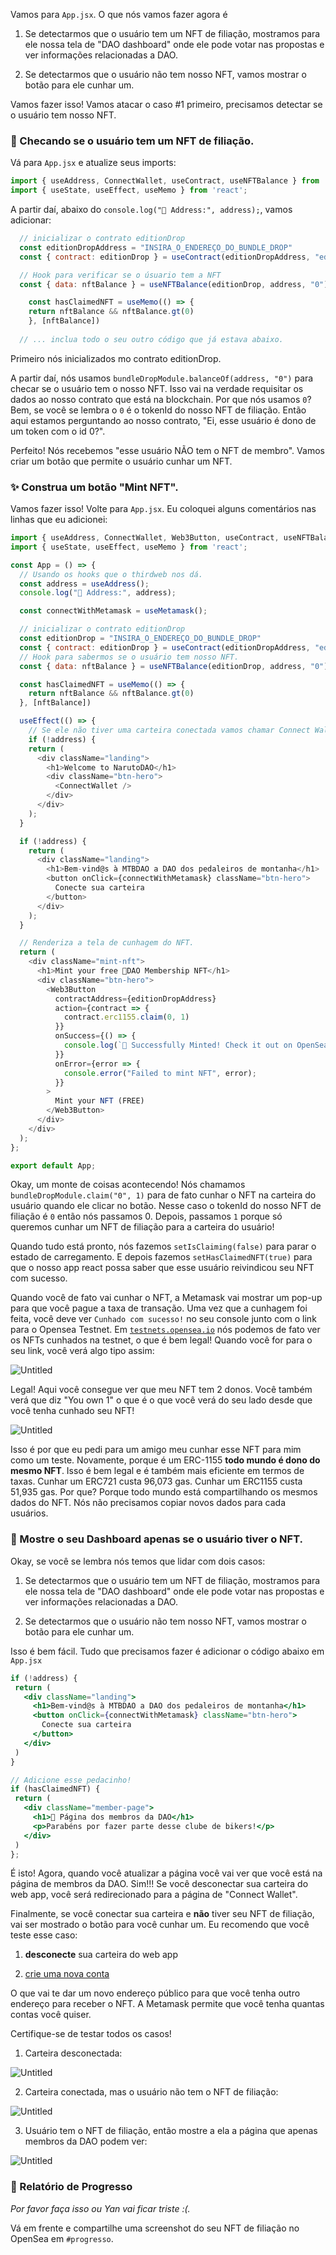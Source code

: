 Vamos para `App.jsx`. O que nós vamos fazer agora é

1) Se detectarmos que o usuário tem um NFT de filiação, mostramos para ele nossa tela de "DAO dashboard" onde ele pode votar nas propostas e ver informações relacionadas a DAO.

2) Se detectarmos que o usuário não tem nosso NFT, vamos mostrar o botão para ele cunhar um.

Vamos fazer isso! Vamos atacar o caso #1 primeiro, precisamos detectar se o usuário tem nosso NFT.

### 🤔 Checando se o usuário tem um NFT de filiação.

Vá para `App.jsx` e atualize seus imports:

```jsx
import { useAddress, ConnectWallet, useContract, useNFTBalance } from '@thirdweb-dev/react';
import { useState, useEffect, useMemo } from 'react';
```

A partir daí, abaixo do `console.log("👋 Address:", address);`, vamos adicionar:

```jsx
  // inicializar o contrato editionDrop
  const editionDropAddress = "INSIRA_O_ENDEREÇO_DO_BUNDLE_DROP"
  const { contract: editionDrop } = useContract(editionDropAddress, "edition-drop");

  // Hook para verificar se o úsuario tem a NFT
  const { data: nftBalance } = useNFTBalance(editionDrop, address, "0")

    const hasClaimedNFT = useMemo(() => {
    return nftBalance && nftBalance.gt(0)
    }, [nftBalance])
    
  // ... inclua todo o seu outro código que já estava abaixo.
```

Primeiro nós inicializados mo contrato editionDrop.

A partir daí, nós usamos `bundleDropModule.balanceOf(address, "0")` para checar se o usuário tem o nosso NFT. Isso vai na verdade requisitar os dados ao nosso contrato que está na blockchain. Por que nós usamos `0`? Bem, se você se lembra o `0` é o tokenId do nosso NFT de filiação. Então aqui estamos perguntando ao nosso contrato, "Ei, esse usuário é dono de um token com o id 0?".

Perfeito! Nós recebemos "esse usuário NÃO tem o NFT de membro". Vamos criar um botão que permite o usuário cunhar um NFT.

### ✨ Construa um botão "Mint NFT".

Vamos fazer isso! Volte para `App.jsx`. Eu coloquei alguns comentários nas linhas que eu adicionei:

```javascript
import { useAddress, ConnectWallet, Web3Button, useContract, useNFTBalance } from '@thirdweb-dev/react';
import { useState, useEffect, useMemo } from 'react';

const App = () => {
  // Usando os hooks que o thirdweb nos dá.
  const address = useAddress();
  console.log("👋 Address:", address);

  const connectWithMetamask = useMetamask();

  // inicializar o contrato editionDrop
  const editionDrop = "INSIRA_O_ENDEREÇO_DO_BUNDLE_DROP"
  const { contract: editionDrop } = useContract(editionDropAddress, "edition-drop");
  // Hook para sabermos se o usuário tem nosso NFT.
  const { data: nftBalance } = useNFTBalance(editionDrop, address, "0")

  const hasClaimedNFT = useMemo(() => {
    return nftBalance && nftBalance.gt(0)
  }, [nftBalance])

  useEffect(() => {
    // Se ele não tiver uma carteira conectada vamos chamar Connect Wallet
    if (!address) {
    return (
      <div className="landing">
        <h1>Welcome to NarutoDAO</h1>
        <div className="btn-hero">
          <ConnectWallet />
        </div>
      </div>
    );
  }

  if (!address) {
    return (
      <div className="landing">
        <h1>Bem-vind@s à MTBDAO a DAO dos pedaleiros de montanha</h1>
        <button onClick={connectWithMetamask} className="btn-hero">
          Conecte sua carteira
        </button>
      </div>
    );
  }

  // Renderiza a tela de cunhagem do NFT.
  return (
    <div className="mint-nft">
      <h1>Mint your free 🍪DAO Membership NFT</h1>
      <div className="btn-hero">
        <Web3Button 
          contractAddress={editionDropAddress}
          action={contract => {
            contract.erc1155.claim(0, 1)
          }}
          onSuccess={() => {
            console.log(`🌊 Successfully Minted! Check it out on OpenSea: https://testnets.opensea.io/assets/${editionDrop.getAddress()}/0`);
          }}
          onError={error => {
            console.error("Failed to mint NFT", error);
          }}
        >
          Mint your NFT (FREE)
        </Web3Button>
      </div>
    </div>
  );
};

export default App;
```

Okay, um monte de coisas acontecendo! Nós chamamos `bundleDropModule.claim("0", 1)` para de fato cunhar o NFT na carteira do usuário quando ele clicar no botão. Nesse caso o tokenId do nosso NFT de filiação é `0` então nós passamos 0. Depois, passamos `1` porque só queremos cunhar um NFT de filiação para a carteira do usuário!

Quando tudo está pronto, nós fazemos `setIsClaiming(false)` para parar o estado de carregamento. E depois fazemos `setHasClaimedNFT(true)` para que o nosso app react possa saber que esse usuário reivindicou seu NFT com sucesso.

Quando você de fato vai cunhar o NFT, a Metamask vai mostrar um pop-up para que você pague a taxa de transação. Uma vez que a cunhagem foi feita, você deve ver `Cunhado com sucesso!` no seu console junto com o link para o Opensea Testnet. Em [`testnets.opensea.io`](http://testnets.opensea.io/) nós podemos de fato ver os NFTs cunhados na testnet, o que é bem legal! Quando você for para o seu link, você verá algo tipo assim:

![Untitled](https://i.imgur.com/9sASxQT.png)

Legal! Aqui você consegue ver que meu NFT tem 2 donos. Você também verá que diz "You own 1" o que é o que você verá do seu lado desde que você tenha cunhado seu NFT!

![Untitled](https://i.imgur.com/j0lOE7P.png)

Isso é por que eu pedi para um amigo meu cunhar esse NFT para mim como um teste. Novamente, porque é um ERC-1155 **todo mundo é dono do mesmo NFT**. Isso é bem legal e é também mais eficiente em termos de taxas. Cunhar um ERC721 custa 96,073 gas. Cunhar um ERC1155 custa 51,935 gas. Por que? Porque todo mundo está compartilhando os mesmos dados do NFT. Nós não precisamos copiar novos dados para cada usuários.

### 🛑 Mostre o seu Dashboard apenas se o usuário tiver o NFT.

Okay, se você se lembra nós temos que lidar com dois casos:

1) Se detectarmos que o usuário tem um NFT de filiação, mostramos para ele nossa tela de "DAO dashboard" onde ele pode votar nas propostas e ver informações relacionadas a DAO.

2) Se detectarmos que o usuário não tem nosso NFT, vamos mostrar o botão para ele cunhar um.

Isso é bem fácil. Tudo que precisamos fazer é adicionar o código abaixo em `App.jsx`

```jsx
if (!address) {
 return (
   <div className="landing">
     <h1>Bem-vind@s à MTBDAO a DAO dos pedaleiros de montanha</h1>
     <button onClick={connectWithMetamask} className="btn-hero">
       Conecte sua carteira
     </button>
   </div>
 )
}

// Adicione esse pedacinho!
if (hasClaimedNFT) {
 return (
   <div className="member-page">
     <h1>🚴 Página dos membros da DAO</h1>
     <p>Parabéns por fazer parte desse clube de bikers!</p>
   </div>
 )
};
```

É isto! Agora, quando você atualizar a página você vai ver que você está na página de membros da DAO. Sim!!! Se você desconectar sua carteira do web app, você será redirecionado para a página de "Connect Wallet".

Finalmente, se você conectar sua carteira e **não** tiver seu NFT de filiação, vai ser mostrado o botão para você cunhar um. Eu recomendo que você teste esse caso:

1) **desconecte** sua carteira do web app

2) [crie uma nova conta](https://metamask.zendesk.com/hc/en-us/articles/360015289452-How-to-create-an-additional-account-in-your-MetaMask-wallet) 

O que vai te dar um novo endereço público para que você tenha outro endereço para receber o NFT. A Metamask permite que você tenha quantas contas você quiser.

Certifique-se de testar todos os casos!

1) Carteira desconectada:

![Untitled](https://i.imgur.com/T5M76f8.png)

2) Carteira conectada, mas o usuário não tem o NFT de filiação:

![Untitled](https://i.imgur.com/d7xq0pc.png)

3) Usuário tem o NFT de filiação, então mostre a ela a página que apenas membros da DAO podem ver:

![Untitled](https://i.imgur.com/p7oUlSS.png)

### 🚨 Relatório de Progresso

*Por favor faça isso ou Yan vai ficar triste :(.*

Vá em frente e compartilhe uma screenshot do seu NFT de filiação no OpenSea em `#progresso`.